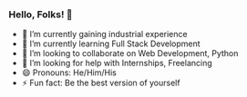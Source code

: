 ### Hello, Folks! 👋

- 🔭 I’m currently gaining industrial experience
- 🌱 I’m currently learning Full Stack Development
- 👯 I’m looking to collaborate on Web Development, Python 
- 🤔 I’m looking for help with Internships, Freelancing
- 😄 Pronouns: He/Him/His
- ⚡ Fun fact: Be the best version of yourself


